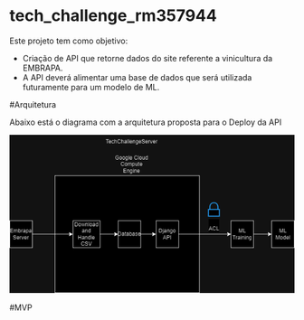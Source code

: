 # tech_challenge_rm357944

Este projeto tem como objetivo:

- Criação de API que retorne dados do site referente a vinicultura da EMBRAPA.
- A API deverá alimentar uma base de dados que será utilizada futuramente para um modelo de ML.

#Arquitetura

Abaixo está o diagrama com a arquitetura proposta para o Deploy da API

![screenshot](arquitetura.png)


#MVP



